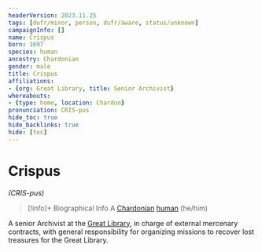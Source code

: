 ```yaml
---
headerVersion: 2023.11.25
tags: [dufr/minor, person, dufr/aware, status/unknown]
campaignInfo: []
name: Crispus
born: 1697
species: human
ancestry: Chardonian
gender: male
title: Crispus
affiliations:
- {org: Great Library, title: Senior Archivist}
whereabouts:
- {type: home, location: Chardon}
pronunciation: CRIS-pus
hide_toc: true
hide_backlinks: true
hide: [toc]
---
```

# Crispus
*(CRIS-pus)*
>[!info]+ Biographical Info
> A [Chardonian](<../../gazetteer/west-coast/chardonian-empire/chardonian-empire.md>) [human](<../../species/humans/humans.md>) (he/him)
> 
> 
>> 

A senior Archivist at the [Great Library](<../../gazetteer/west-coast/chardonian-empire/chardon/great-library.md>), in charge of external mercenary contracts, with general responsibility for organizing missions to recover lost treasures for the Great Library. 

